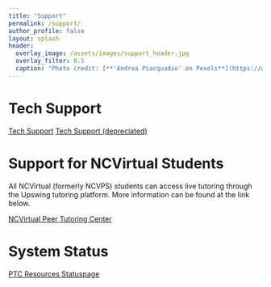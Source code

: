 ```yaml
---
title: "Support"
permalink: /support/
author_profile: false
layout: splash
header:
  overlay_image: /assets/images/support_header.jpg 
  overlay_filter: 0.5
  caption: "Photo credit: [**'Andrea Piacquadio' on Pexels**](https://www.pexels.com/photo/focused-students-doing-homework-at-home-3769995/)"
---
```


# Tech Support
<a href="/support/tech-support/" class="btn btn--inverse btn--x-large">Tech Support</a>
<a href="https://ncvpsptc.github.io/ai/tech-support/" target="_blank" class="btn btn--inverse btn--x-large">Tech Support (depreciated)</a>

# Support for NCVirtual Students
All NCVirtual (formerly NCVPS) students can access live tutoring through the Upswing tutoring platform. More information can be found at the link below.

<a href="https://ncvps.org/peer-tutoring-center/" target="_blank" class="btn btn--inverse btn--x-large">NCVirtual Peer Tutoring Center</a>

# System Status
<a href="https://ptcresourcespage.statuspage.io/" target="_blank" class="btn btn--inverse btn--x-large"> PTC Resources Statuspage</a>

<script src="https://kkv4my7nbhv3.statuspage.io/embed/script.js"></script>